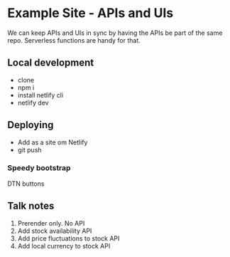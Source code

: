# Example Site - APIs and UIs

We can keep APIs and UIs in sync by having the APIs be part of the same repo. Serverless functions are handy for that.


## Local development

- clone
- npm i
- install netlify cli
- netlify dev

## Deploying

- Add as a site om Netlify
- git push

### Speedy bootstrap

DTN buttons



## Talk notes

1. Prerender only. No API
1. Add stock availability API
1. Add price fluctuations to stock API
1. Add local currency to stock API
